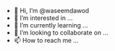 - 👋 Hi, I’m @waseemdawod
- 👀 I’m interested in ...
- 🌱 I’m currently learning ...
- 💞️ I’m looking to collaborate on ...
- 📫 How to reach me ...

<!---
waseemdawod/waseemdawod is a ✨ special ✨ repository because its `README.md` (this file) appears on your GitHub profile.
You can click the Preview link to take a look at your changes.
--->
